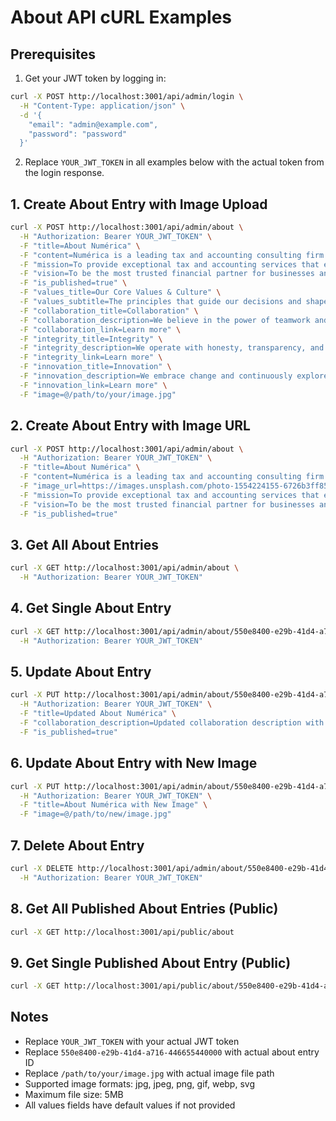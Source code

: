 # About API cURL Examples

## Prerequisites
1. Get your JWT token by logging in:
```bash
curl -X POST http://localhost:3001/api/admin/login \
  -H "Content-Type: application/json" \
  -d '{
    "email": "admin@example.com",
    "password": "password"
  }'
```

2. Replace `YOUR_JWT_TOKEN` in all examples below with the actual token from the login response.

## 1. Create About Entry with Image Upload

```bash
curl -X POST http://localhost:3001/api/admin/about \
  -H "Authorization: Bearer YOUR_JWT_TOKEN" \
  -F "title=About Numérica" \
  -F "content=Numérica is a leading tax and accounting consulting firm with over 15 years of experience serving businesses and individuals across the region. We specialize in providing comprehensive financial solutions that help our clients achieve their goals while ensuring compliance with all regulatory requirements." \
  -F "mission=To provide exceptional tax and accounting services that empower our clients to make informed financial decisions and achieve their business and personal goals." \
  -F "vision=To be the most trusted financial partner for businesses and individuals, known for our expertise, integrity, and commitment to client success." \
  -F "is_published=true" \
  -F "values_title=Our Core Values & Culture" \
  -F "values_subtitle=The principles that guide our decisions and shape our company culture." \
  -F "collaboration_title=Collaboration" \
  -F "collaboration_description=We believe in the power of teamwork and open communication to deliver exceptional results for our clients." \
  -F "collaboration_link=Learn more" \
  -F "integrity_title=Integrity" \
  -F "integrity_description=We operate with honesty, transparency, and the highest ethical standards in everything we do." \
  -F "integrity_link=Learn more" \
  -F "innovation_title=Innovation" \
  -F "innovation_description=We embrace change and continuously explore new ideas to deliver cutting-edge solutions." \
  -F "innovation_link=Learn more" \
  -F "image=@/path/to/your/image.jpg"
```

## 2. Create About Entry with Image URL

```bash
curl -X POST http://localhost:3001/api/admin/about \
  -H "Authorization: Bearer YOUR_JWT_TOKEN" \
  -F "title=About Numérica" \
  -F "content=Numérica is a leading tax and accounting consulting firm with over 15 years of experience serving businesses and individuals across the region." \
  -F "image_url=https://images.unsplash.com/photo-1554224155-6726b3ff858f?w=800" \
  -F "mission=To provide exceptional tax and accounting services that empower our clients to make informed financial decisions and achieve their business and personal goals." \
  -F "vision=To be the most trusted financial partner for businesses and individuals, known for our expertise, integrity, and commitment to client success." \
  -F "is_published=true"
```

## 3. Get All About Entries

```bash
curl -X GET http://localhost:3001/api/admin/about \
  -H "Authorization: Bearer YOUR_JWT_TOKEN"
```

## 4. Get Single About Entry

```bash
curl -X GET http://localhost:3001/api/admin/about/550e8400-e29b-41d4-a716-446655440000 \
  -H "Authorization: Bearer YOUR_JWT_TOKEN"
```

## 5. Update About Entry

```bash
curl -X PUT http://localhost:3001/api/admin/about/550e8400-e29b-41d4-a716-446655440000 \
  -H "Authorization: Bearer YOUR_JWT_TOKEN" \
  -F "title=Updated About Numérica" \
  -F "collaboration_description=Updated collaboration description with enhanced teamwork focus." \
  -F "is_published=true"
```

## 6. Update About Entry with New Image

```bash
curl -X PUT http://localhost:3001/api/admin/about/550e8400-e29b-41d4-a716-446655440000 \
  -H "Authorization: Bearer YOUR_JWT_TOKEN" \
  -F "title=About Numérica with New Image" \
  -F "image=@/path/to/new/image.jpg"
```

## 7. Delete About Entry

```bash
curl -X DELETE http://localhost:3001/api/admin/about/550e8400-e29b-41d4-a716-446655440000 \
  -H "Authorization: Bearer YOUR_JWT_TOKEN"
```

## 8. Get All Published About Entries (Public)

```bash
curl -X GET http://localhost:3001/api/public/about
```

## 9. Get Single Published About Entry (Public)

```bash
curl -X GET http://localhost:3001/api/public/about/550e8400-e29b-41d4-a716-446655440000
```

## Notes

- Replace `YOUR_JWT_TOKEN` with your actual JWT token
- Replace `550e8400-e29b-41d4-a716-446655440000` with actual about entry ID
- Replace `/path/to/your/image.jpg` with actual image file path
- Supported image formats: jpg, jpeg, png, gif, webp, svg
- Maximum file size: 5MB
- All values fields have default values if not provided 
